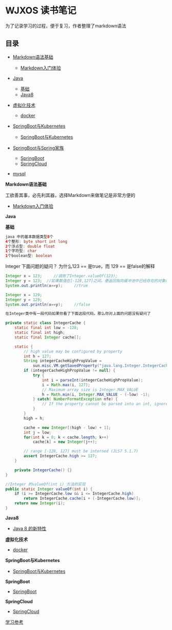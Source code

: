 # WJXOS 读书笔记
为了记录学习的过程，便于复习，作者整理了markdown语法

## 目录

- [Markdown语法基础](#Markdown语法基础)
    - [Markdown入门体验](#Markdown入门体验)
- [Java](#Java)
    - [基础](#基础)
    - [Java8](#Java8)
    
- [虚拟化技术](#虚拟化技术)
    - [docker](#docker)
    
- [SpringBoot与Kubernetes](#SpringBoot与Kubernetes)
    - [SpringBoot与Kubernetes](#docker)
 
 
 
- [SpringBoot与Spring家族](#SpringBoot与Spring家族)
    - [SpringBoot](#SpringBoot) 
    - [SpringCloud](#SpringCloud) 
 
- [mysql](docs/mysql/mysql.md)

**Markdown语法基础**

工欲善其事，必先利其器，选择Markdown来做笔记是非常方便的
* [Markdown入门体验](docs/markdown/markdown.md)
 
**Java**

**基础**
```java
java 中的基本数据类型8个
4个整形: byte short int long 
2个浮点型: double float 
1个字符型: char 
1个boolean型: boolean
```
Integer 下面问题的疑问？ 为什么123 == 是true，而 129 == 是false的解释
```java
Integer x = 123;     //调用了Integer.valueOf(123);
Integer y = 123;  //如果数值在[-128,127]之间，便返回指向缓冲池中已经存在的对象的引用；否则创建一个新的Integer对象。
System.out.println(x==y);     //true

Integer x = 129; 
Integer y = 129; 
System.out.println(x==y);     //false

在Integer类中有一段代码如果你看了下面这段代码，那么你对上面的问题没有疑问了

private static class IntegerCache {
    static final int low = -128;
    static final int high;
    static final Integer cache[];

    static {
        // high value may be configured by property
        int h = 127;
        String integerCacheHighPropValue =
            sun.misc.VM.getSavedProperty("java.lang.Integer.IntegerCache.high");
        if (integerCacheHighPropValue != null) {
            try {
                int i = parseInt(integerCacheHighPropValue);
                i = Math.max(i, 127);
                // Maximum array size is Integer.MAX_VALUE
                h = Math.min(i, Integer.MAX_VALUE - (-low) -1);
            } catch( NumberFormatException nfe) {
                // If the property cannot be parsed into an int, ignore it.
            }
        }
        high = h;

        cache = new Integer[(high - low) + 1];
        int j = low;
        for(int k = 0; k < cache.length; k++)
            cache[k] = new Integer(j++);

        // range [-128, 127] must be interned (JLS7 5.1.7)
        assert IntegerCache.high >= 127;
    }

    private IntegerCache() {}
}

//Integer 的valueOf(int i) 方法的实现
public static Integer valueOf(int i) {
    if (i >= IntegerCache.low && i <= IntegerCache.high)
        return IntegerCache.cache[i + (-IntegerCache.low)];
    return new Integer(i);
}
```
**Java8**
 * [Java 8 的新特性](docs/java8/interfaces.md)

**虚拟化技术**
* [docker](docs/docker/docker.md)

**SpringBoot与Kubernetes**
* [SpringBoot与Kubernetes](docs/springbootAndKubernetes/springbootAndKubernetes.md)

**SpringBoot**
* [SpringBoot](docs/springboot/Springboot.md)

**SpringCloud**
* [SpringCloud](docs/springcloud/springcloud.md)


[学习参考](https://github.com/CyC2018/CS-Notes)



